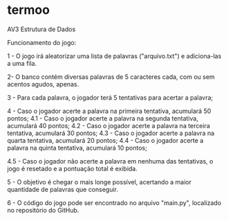 # termoo
AV3 Estrutura de Dados


Funcionamento do jogo:

1 - O jogo irá aleatorizar uma lista de palavras ("arquivo.txt") e adiciona-las a uma fila.

2- O banco contém diversas palavras de 5 caracteres cada, com ou sem acentos agudos, apenas.

3 - Para cada palavra, o jogador terá 5 tentativas para acertar a palavra;

4 - Caso o jogador acerte a palavra na primeira tentativa, acumulará 50 pontos;
4.1 - Caso o jogador acerte a palavra na segunda tentativa, acumulará 40 pontos;
4.2 - Caso o jogador acerte a palavra na terceira tentativa, acumulará 30 pontos;
4.3 - Caso o jogador acerte a palavra na quarta tentativa, acumulará 20 pontos;
4.4 - Caso o jogador acerte a palavra na quinta tentativa, acumulará 10 pontos;

4.5 - Caso o jogador não acerte a palavra em nenhuma das tentativas, o jogo é resetado e a pontuação total é exibida.

5 - O objetivo é chegar o mais longe possível, acertando a maior quantidade de palavras que conseguir.

6 - O código do jogo pode ser encontrado no arquivo "main.py", localizado no repositório do GitHub. 



